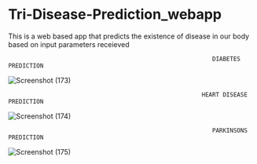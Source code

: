 # Tri-Disease-Prediction_webapp

This is a web based app that predicts the existence of disease in our body based on input parameters receieved

                                                              DIABETES PREDICTION

![Screenshot (173)](https://user-images.githubusercontent.com/90108144/191063438-d58ac650-3a63-49f1-8ffd-9bbc66c88bd2.png)

                                                           HEART DISEASE PREDICTION
                                         
![Screenshot (174)](https://user-images.githubusercontent.com/90108144/191063445-5f1e473e-6f49-4607-99de-89b499fb96a6.png)
 
                                                              PARKINSONS PREDICTION
                                         
![Screenshot (175)](https://user-images.githubusercontent.com/90108144/191063473-d28bfda6-2d1d-46b2-ade4-29473ede060b.png)
